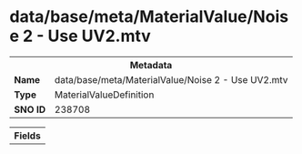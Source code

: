 <h1>data/base/meta/MaterialValue/Noise 2 - Use UV2.mtv</h1><table><tr><th colspan="100%">Metadata</th></tr><tr><td><b>Name</b></td><td>data/base/meta/MaterialValue/Noise 2 - Use UV2.mtv</td></tr><tr><td><b>Type</b></td><td>MaterialValueDefinition</td></tr><tr><td><b>SNO ID</b></td><td>238708</td></tr></table>

<table><tr><th colspan="100%">Fields</th></tr></table>

